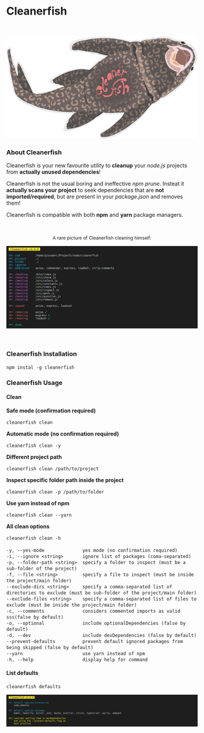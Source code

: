 # Cleanerfish

<br>
<p align="center" width="80%" height="auto">
  <img src="./images/cleanerfish.png" alt="cleanerfish screenshot"/>
</p>

### About Cleanerfish

Cleanerfish is your new favourite utility to **cleanup** your _node.js_ projects
from **actually unused dependencies**!

Cleanerfish is not the usual boring and ineffective _npm prune_. Insteat it
**actually scans your project** to seek dependencies that are **not
imported/required**, but are present in your _package.json_ and removes them!

Cleanerfish is compatible with both **npm** and **yarn** package managers.

<br>
<p align="center">
  <p align="center" style="font-size:12px;">A rare picture of Cleanerfish cleaning himself:<p>
  <img src="./images/screenshot_clean.png" alt="cleanerfish clean screenshot"/>
</p>
<br>

### Cleanerfish Installation

```
npm instal -g cleanerfish
```

### Cleanerfish Usage

#### Clean

**Safe mode (confirmation required)**

```
cleanerfish clean
```

**Automatic mode (no confirmation required)**

```
cleanerfish clean -y
```

**Different project path**

```
cleanerfish clean /path/to/project
```

**Inspect specific folder path inside the project**

```
cleanerfish clean -p /path/to/folder
```

**Use yarn instead of npm**

```
cleanerfish clean --yarn
```

**All clean options**

```
cleanerfish clean -h

-y, --yes-mode              yes mode (no confirmation required)
-i, --ignore <string>       ignore list of packages (coma-separated)
-p, --folder-path <string>  specify a folder to inspect (must be a sub-folder of the project)
-f, --file <string>         specify a file to inspect (must be inside the project/main folder)
--exclude-dirs <string>     specify a comma-separated list of directories to exclude (must be sub-folder of the project/main folder)
--exclude-files <string>    specify a comma-separated list of files to exclude (must be inside the project/main folder)
-c, --comments              considers commented imports as valid sss(false by default)
-o, --optional              include optionalDependencies (false by default)
-d, --dev                   include devDependencies (false by default)
--prevent-defaults          prevent default ignored packages from being skipped (false by default)
--yarn                      use yarn instead of npm
-h, --help                  display help for command
```

#### List defaults

```
cleanerfish defaults
```

<p align="center">
  <img src="./images/screenshots_defaults.png" alt="cleanerfish defaults screenshot"/>
</p>

